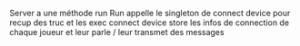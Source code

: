 Server a une méthode run
Run appelle le singleton de connect device pour recup des truc et les exec
connect device store les infos de connection de chaque joueur et leur parle / leur transmet des messages

